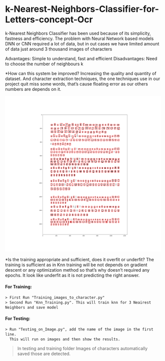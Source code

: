 # k-Nearest-Neighbors-Classifier-for-Letters-concept-Ocr
k-Nearest Neighbors Classifier has been used because of its simplicity, fastness and efficiency. The problem with Neural Network based models DNN or CNN required a lot of data, but in out cases we have limited amount of data just around 3 thousand images of characters

Advantages: Simple to understand, fast and efficient
Disadvantages: Need to choose the number of neighbours k

*How can this system be improved?
Increasing the quality and quantity of dataset. And character extraction techniques, the one techniques use in our project quit miss some words, that’s cause floating error as our others numbers are depends on it.

![1](models/1.png)

*Is the training appropriate and sufficient, does it overfit or underfit?
The training is sufficient as in Knn training will be not depends on gradient descent or any optimization method so that’s why doesn’t required any epochs. It look like underfit as it is not predicting the right answer.


#### For Training:

	> First Run "Training_images_to_character.py"
	> Second Run "Knn_Training.py". This will train knn for 3 Neairest Neighbors and save model

#### For Testing:

	> Run "Testing_on_Image.py", add the name of the image in the first line.
	  This will run on images and then show the results.


>In testing and training folder Images of characters automatically saved those are detected.


